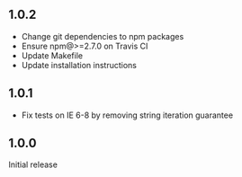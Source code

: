 ## 1.0.2

- Change git dependencies to npm packages
- Ensure npm@>=2.7.0 on Travis CI
- Update Makefile
- Update installation instructions

## 1.0.1

- Fix tests on IE 6-8 by removing string iteration guarantee

## 1.0.0

Initial release
